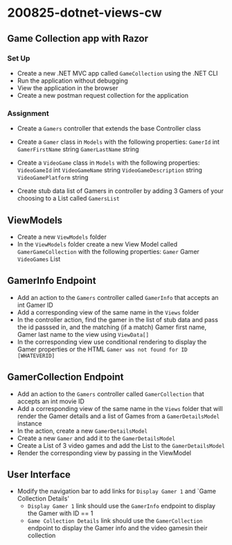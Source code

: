 # 200825-dotnet-views-cw
## Game Collection app with Razor

### Set Up
- Create a new .NET MVC app called `GameCollection` using the .NET CLI
- Run the application without debugging
- View the application in the browser
- Create a new postman request collection for the application

### Assignment
- Create a `Gamers` controller that extends the base Controller class

- Create a `Gamer` class in `Models` with the following properties:
`GamerId` int
`GamerFirstName` string
`GamerLastName` string

- Create a `VideoGame` class in `Models` with the following properties:
`VideoGameId` int
`VideoGameName` string
`VideoGameDescription` string
`VideoGamePlatform` string

- Create stub data list of Gamers in controller by adding 3 Gamers of your choosing to a List<Gamer> called `GamersList`

## ViewModels
- Create a new `ViewModels` folder
- In the `ViewModels` folder create a new View Model called `GamerGameCollection` with the following properties:
`Gamer` Gamer
`VideoGames` List<VideoGame>
  
## GamerInfo Endpoint
- Add an action to the `Gamers` controller called `GamerInfo` that accepts an int Gamer ID 
- Add a corresponding view of the same name in the `Views` folder
- In the controller action, find the gamer in the list of stub data and pass the id passsed in, and the matching (if a match) Gamer first name, Gamer last name to the view using `ViewData[]`
- In the corresponding view use conditional rendering to display the Gamer properties or the HTML `Gamer was not found for ID [WHATEVERID]`

## GamerCollection Endpoint
- Add an action to the `Gamers` controller called `GamerCollection` that accepts an int movie ID 
- Add a corresponding view of the same name in the `Views` folder that will render the Gamer details and a list of Games from a `GamerDetailsModel` instance
- In the action, create a new `GamerDetailsModel`
- Create a new `Gamer` and add it to the `GamerDetailsModel`
- Create a List of 3 video games and add the List to the `GamerDetailsModel`
- Render the corresponding view by passing in the ViewModel

## User Interface
- Modify the navigation bar to add links for `Display Gamer 1` and `Game Collection Details'
  - `Display Gamer 1` link should use the `GamerInfo` endpoint to display the Gamer with ID == 1
  - `Game Collection Details` link should use the `GamerCollection` endpoint to display the Gamer info and the video gamesin their collection
